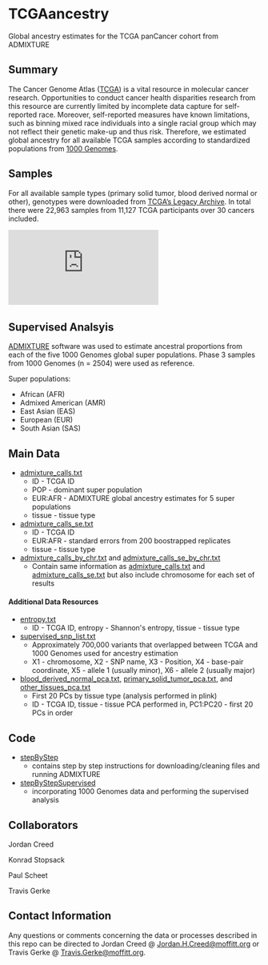 # TCGAancestry
Global ancestry estimates for the TCGA panCancer cohort from ADMIXTURE

<!-- README start -->

## Summary

The Cancer Genome Atlas ([TCGA](https://www.cancer.gov/about-nci/organization/ccg/research/structural-genomics/tcga)) is a vital resource in molecular cancer research. Opportunities to conduct cancer health disparities research from this resource are currently limited by incomplete data capture for self-reported race. Moreover, self-reported measures have known limitations, such as binning mixed race individuals into a single racial group which may not reflect their genetic make-up and thus risk. Therefore, we estimated global ancestry for all available TCGA samples according to standardized populations from [1000 Genomes](http://www.internationalgenome.org/category/population/).

## Samples

For all available sample types (primary solid tumor, blood derived normal or other), genotypes were downloaded from [TCGA’s Legacy Archive](https://portal.gdc.cancer.gov/legacy-archive/search/f). In total there were 22,963 samples from 11,127 TCGA participants over 30 cancers included.

![](https://github.com/GerkeLab/TCGAancestry/raw/master/figures/tissue_upset.pdf)

## Supervised Analsyis

[ADMIXTURE](http://software.genetics.ucla.edu/admixture/) software was used to estimate ancestral proportions from each of the five 1000 Genomes global super populations. Phase 3 samples from 1000 Genomes (n = 2504) were used as reference.

Super populations:
- African (AFR)
- Admixed American (AMR)
- East Asian (EAS)
- European (EUR)
- South Asian (SAS)

## Main Data

* [admixture_calls.txt](https://github.com/GerkeLab/TCGAancestry/raw/master/data/admixture_calls.txt)
  * ID - TCGA ID
  * POP - dominant super population
  * EUR:AFR - ADMIXTURE global ancestry estimates for 5 super populations
  * tissue - tissue type
* [admixture_calls_se.txt](https://github.com/GerkeLab/TCGAancestry/raw/master/data/admixture_calls_se.txt)
  * ID - TCGA ID
  * EUR:AFR - standard errors from 200 boostrapped replicates
  * tissue - tissue type
* [admixture_calls_by_chr.txt](https://github.com/GerkeLab/TCGAancestry/raw/master/data/admixture_calls_by_chr.txt)  and [admixture_calls_se_by_chr.txt](https://github.com/GerkeLab/TCGAancestry/raw/master/data/admixture_calls_se_by_chr.txt)
  * Contain same information as [admixture_calls.txt](https://github.com/GerkeLab/TCGAancestry/raw/master/data/admixture_calls.txt) and [admixture_calls_se.txt](https://github.com/GerkeLab/TCGAancestry/raw/master/data/admixture_calls_se.txt) but also include chromosome for each set of results

#### Additional Data Resources

* [entropy.txt](https://github.com/GerkeLab/TCGAancestry/raw/master/data/entropy.txt)
  * ID - TCGA ID, entropy - Shannon's entropy, tissue - tissue type
* [supervised_snp_list.txt](https://github.com/GerkeLab/TCGAancestry/raw/master/data/supervised_snp_list.txt)
  * Approximately 700,000 variants that overlapped between TCGA and 1000 Genomes used for ancestry estimation
  * X1 - chromosome, X2 - SNP name, X3 - Position, X4 - base-pair coordinate, X5 - allele 1 (usually minor), X6 - allele 2 (usually major)
* [blood_derived_normal_pca.txt](https://github.com/GerkeLab/TCGAancestry/raw/master/data/blood_derived_normal_pca.txt), [primary_solid_tumor_pca.txt](https://github.com/GerkeLab/TCGAancestry/raw/master/data/primary_solid_tumor_pca.txt), and [other_tissues_pca.txt](https://github.com/GerkeLab/TCGAancestry/raw/master/data/other_tissues_pca.txt)
  * First 20 PCs by tissue type (analysis performed in plink)
  * ID - TCGA ID, tissue - tissue PCA performed in, PC1:PC20 - first 20 PCs in order

## Code

* [stepByStep](https://github.com/GerkeLab/TCGAancestry/blob/master/code/stepByStep)
  * contains step by step instructions for downloading/cleaning files and running ADMIXTURE
* [stepByStepSupervised](https://github.com/GerkeLab/TCGAancestry/blob/master/code/stepByStepSupervised)
  * incorporating 1000 Genomes data and performing the supervised analysis

## Collaborators

Jordan Creed

Konrad Stopsack

Paul Scheet

Travis Gerke

## Contact Information

Any questions or comments concerning the data or processes described in this repo can be directed to Jordan Creed @ Jordan.H.Creed@moffitt.org or Travis Gerke @ Travis.Gerke@moffitt.org.
